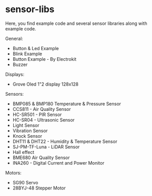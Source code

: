 # sensor-libs

Here, you find example code and several sensor libraries along with example code.

General:
- Button & Led Example
- Blink Example 
- Button Example - By Electrokit
- Buzzer

Displays:
- Grove Oled 1"2 display 128x128

Sensors:
- BMP085 & BMP180 Temperature & Pressure Sensor
- CCS811 - Air Quality Sensor
- HC-SR501 - PIR Sensor
- HC-SR04 - Ultrasonic Sensor
- Light Sensor
- Vibration Sensor
- Knock Sensor
- DHT11 & DHT22 - Humidity & Temperature Sensor
- SJ-PM-TF-Luna - LiDAR Sensor 
- Hall effect
- BME680 Air Quality Sensor
- INA260 - Digital Current and Power Monitor

Motors:
- SG90 Servo
- 28BYJ-48 Stepper Motor
